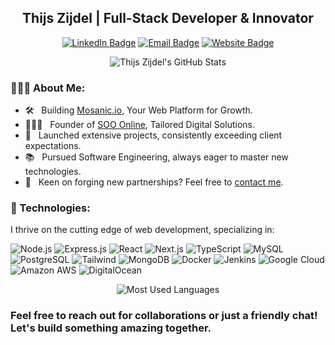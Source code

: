 <h2 align="center">Thijs Zijdel | Full-Stack Developer & Innovator</h2>
<p align="center">
  <a href="https://linkedin.com/in/thijszijdel"><img src="https://img.shields.io/badge/-LinkedIn-blue?style=flat&logo=linkedin&logoColor=white" alt="LinkedIn Badge"></a>
  <a href="mailto:hello@sooonline.nl"><img src="https://img.shields.io/badge/-Email%20Me-D14836?style=flat&logo=Minutemailer&logoColor=white" alt="Email Badge"></a>
  <a href="https://sooonline.nl"><img src="https://img.shields.io/badge/-Visit%20SOO%20online-0A0A0A?style=flat" alt="Website Badge"></a>
</p>

<div align="center">
  <img src="https://profile-readme-mu.vercel.app/api?username=thijszijdel&show_icons=true&theme=radical&hide=prs" alt="Thijs Zijdel's GitHub Stats">
</div>

### 👨🏻‍💼 About Me:
- 🛠 &nbsp; Building [Mosanic.io](https://mosanic.io), Your Web Platform for Growth.
- 👨🏻‍💻 &nbsp; Founder of [SOO Online](https://sooonline.nl), Tailored Digital Solutions.
- 🚀 &nbsp; Launched extensive projects, consistently exceeding client expectations.
- 📚 &nbsp; Pursued Software Engineering, always eager to master new technologies.
- 🤝 &nbsp; Keen on forging new partnerships? Feel free to [contact me](https://sooonline.nl).

### 💼 Technologies:
I thrive on the cutting edge of web development, specializing in:

![Node.js](https://img.shields.io/badge/-Node.js-222222?style=flat&logo=node.js&logoColor=339933)
![Express.js](https://img.shields.io/badge/-Express.js-222222?style=flat&logo=express&logoColor=white)
![React](https://img.shields.io/badge/-React-222222?style=flat&logo=React&logoColor=61DAFB)
![Next.js](https://img.shields.io/badge/-Next.js-222222?style=flat&logo=Next.js&logoColor=white)
![TypeScript](https://img.shields.io/badge/-TypeScript-222222?style=flat&logo=typescript)
![MySQL](https://img.shields.io/badge/-MySQL-222222?style=flat&logo=MySQL&logoColor=4479A1)
![PostgreSQL](https://img.shields.io/badge/-postgresql-222222?style=flat&logo=postgresql&logoColor=white)
![Tailwind](https://img.shields.io/badge/-tailwindcss-222222?style=flat&logo=tailwindcss&logoColor=06B6D4)
![MongoDB](https://img.shields.io/badge/-MongoDB-222222?style=flat&logo=MongoDB&logoColor=47A248)
![Docker](https://img.shields.io/badge/-Docker-222222?style=flat&logo=docker&logoColor=2496ED)
![Jenkins](https://img.shields.io/badge/-Jenkins-222222?style=flat&logo=Jenkins&logoColor=D24939)
![Google Cloud](https://img.shields.io/badge/-Google_Cloud-222222?style=flat&logo=GoogleCloud&logoColor=4285F4)
![Amazon AWS](https://img.shields.io/badge/-Amazon_AWS-222222?style=flat&logo=AmazonAWS&logoColor=ff9900)
![DigitalOcean](https://img.shields.io/badge/-DigitalOcean-222222?style=flat&logo=DigitalOcean&logoColor=0080FF)

<div align="center">
  <img src="https://profile-readme-mu.vercel.app/api/top-langs/?username=thijszijdel&exclude_repo=Portfolio,HomePal&langs_count=12&layout=compact&bg_color=222222&text_color=ffffff" alt="Most Used Languages">
</div>

### Feel free to reach out for collaborations or just a friendly chat! Let's build something amazing together.
